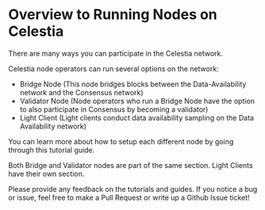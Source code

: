 # Overview to Running Nodes on Celestia 

There are many ways you can participate in the Celestia network.

Celestia node operators can run several options on the network:
* Bridge Node (This node bridges blocks between the Data-Availability network and the Consensus network)
* Validator Node (Node operators who run a Bridge Node have the option to also participate in Consensus by becoming a validator)
* Light Client (Light clients conduct data availability sampling on the Data Availability network)

You can learn more about how to setup each different node by going through this tutorial guide.

Both Bridge and Validator nodes are part of the same section.
Light Clients have their own section.

Please provide any feedback on the tutorials and guides. If you notice a bug or issue, feel free to make a Pull Request or write up a Github Issue ticket!
